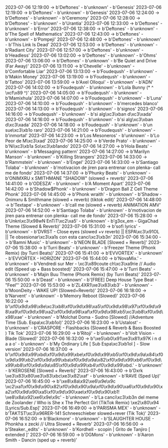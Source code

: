 2023-07-06 12:19:00 -> b'Deftones' - b'unknown' - b'Genesis'
2023-07-06 12:19:00 -> b'Deftones' - b'unknown' - b'Genesis'
2023-07-06 12:24:00 -> b'Deftones' - b'unknown' - b'Ceremony'
2023-07-06 12:28:00 -> b'Deftones' - b'unknown' - b'Urantia'
2023-07-06 12:33:00 -> b'Deftones' - b'unknown' - b'Error'
2023-07-06 12:38:00 -> b'Deftones' - b'unknown' - b'The Spell of Mathematics'
2023-07-06 12:43:00 -> b'Deftones' - b'unknown' - b'Pompeji'
2023-07-06 12:48:00 -> b'Deftones' - b'unknown' - b'This Link Is Dead'
2023-07-06 12:53:00 -> b'Deftones' - b'unknown' - b'Radiant City'
2023-07-06 12:57:00 -> b'Deftones' - b'unknown' - b'Headless'
2023-07-06 13:02:00 -> b'Deftones' - b'unknown' - b'Ohms'
2023-07-06 13:06:00 -> b'Deftones' - b'unknown' - b'Be Quiet and Drive (Far Away)'
2023-07-06 13:11:00 -> b'Chevelle' - b'unknown' - b'Comfortable Liar'
2023-07-06 13:13:00 -> b'Foudeqush' - b'unknown' - b'Makin Money'
2023-07-06 13:19:00 -> b'Foudeqush' - b'unknown' - b'Tattoo'
2023-07-06 13:59:00 -> b'Axel Olloqui' - b'unknown' - b'ADN'
2023-07-06 14:02:00 -> b'Foudeqush' - b'unknown' - b'Lola Bunny (* ^ \xcf\x89 ^)'
2023-07-06 14:05:00 -> b'Foudeqush' - b'unknown' - b'Mamixhula'
2023-07-06 14:07:00 -> b'Foudeqush' - b'unknown' - b'Luna'
2023-07-06 14:10:00 -> b'Foudeqush' - b'unknown' - b'mercedes blanco'
2023-07-06 14:13:00 -> b'Foudeqush' - b'unknown' - b'signos'
2023-07-06 14:16:00 -> b'Foudeqush' - b'unknown' - b'si alg\xc3\xban d\xc3\xada'
2023-07-06 14:16:00 -> b'Foudeqush' - b'unknown' - b'si alg\xc3\xban d\xc3\xada'
2023-07-06 14:18:00 -> b'Foudeqush' - b'unknown' - b'un sue\xc3\xb1o raro'
2023-07-06 14:21:00 -> b'Foudeqush' - b'unknown' - b'inmortal'
2023-07-06 14:23:00 -> b'Los Mesoneros' - b'unknown' - b'Lo Peor de M\xc3\xad'
2023-07-06 14:25:00 -> b'Verde Prato' - b'unknown' - b'Ni\xc3\xb1a So\xc3\xb1ando'
2023-07-06 14:27:00 -> b'Hola Beats' - b'unknown' - b'Messaging pattern'
2023-07-06 14:27:00 -> b'Marilyn Manson' - b'unknown' - b'Killing Strangers'
2023-07-06 14:33:00 -> b'Rammstein' - b'unknown' - b'Engel'
2023-07-06 14:33:00 -> b'Santiago Tolaba' - b'unknown' - b'motivacion de jiren para entrenar con plenka- call me de fondo'
2023-07-06 14:37:00 -> b'Phunky Beats' - b'unknown' - b'ONIMXRU x SMITHMANE "SHADOW" (slowed + reverb)'
2023-07-06 14:41:00 -> b'ODESZA' - b'unknown' - b'A Moment Apart'
2023-07-06 14:42:00 -> b'Shadow$Phonk' - b'unknown' - b'Dragon Ball Z Cell Theme Phonk'
2023-07-06 14:45:00 -> b'Phonk wraith' - b'unknown' - b'Shadow - Onimxru & Smithmane (slowed + reverb) (tiktok edit)'
2023-07-06 14:48:00 -> b'Textape' - b'unknown' - b'call me (slowed + reverb) ANIMATION AMV'
2023-07-06 14:52:00 -> b'Santiago Tolaba' - b'unknown' - b'motivacion de jiren para entrenar con plenka- call me de fondo'
2023-07-06 15:28:00 -> b'Unkn\xc3\x98wN EnTiT\xc2\xa5' - b'unknown' - b'g3ox_em - GigaChad Theme (Slowed & Reverb)'
2023-07-06 15:31:00 -> b'sofi lyrics' - b'unknown' - b'DVRST - Close eyes (slowed +v reverb) || ESPA\xc3\x91OL || Te obsesionar\xc3\xa1s con esta canci\xc3\xb3n'
2023-07-06 15:34:00 -> b'Bamni Music' - b'unknown' - b'NEON BLADE [Slowed + Reverb]'
2023-07-06 15:38:00 -> b'Turri Beats' - b'unknown' - b'Freezer Theme (Phonk Remix) (by Turri Beats)'
2023-07-06 15:41:00 -> b'EVVORTEX' - b'unknown' - b'EVVORTEX - HORIZON'
2023-07-06 15:44:00 -> b'NovaMix.' - b'unknown' - b'Vendredi sur Mer - \xc3\x89coute ch\xc3\xa9rie // Audio edit (Speed up + Bass boosted)'
2023-07-06 15:47:00 -> b'Turri Beats' - b'unknown' - b'Majin Buu Theme (Phonk Remix) (by Turri Beats)'
2023-07-06 15:50:00 -> b'Deast' - b'unknown' - b'[FREE] Deep House Type Beat - "Feel"'
2023-07-06 15:53:00 -> b'ZL4XR1\xe3\x83\xb3' - b'unknown' - b'MoonDeity - WAKE UP! (Slowed+Reverb)'
2023-07-06 16:18:00 -> b'Narvent' - b'unknown' - b'Memory Reboot (Slowed)'
2023-07-06 16:22:00 -> b'\xf0\x9d\x98\x8e\xc3\xb8\xf0\x9d\x98\xa5\xf0\x9d\x98\x97\xf0\x9d\x98\xa9\xf0\x9d\x98\xa2\xf0\x9d\x98\xaf\xf0\x9d\x98\xb5\xc3\xb8\xf0\x9d\x98\xae' - b'unknown' - b'Molchat Doma - Sudno [Slowed] //Adventure Time (Sub. Espa\xc3\xb1ol)'
2023-07-06 16:23:00 -> b'Ustalost' - b'unknown' - b'CRASPORE - Flashbacks (Slowed & Reverb & Bass Boosted ) Tik Tok'
2023-07-06 16:29:00 -> b'Ritoji' - b'unknown' - b'Volt Vision - Blade (Slowed)'
2023-07-06 16:32:00 -> b'\xe5\xb0\x91\xe3\x81\x97K i n d a a o' - b'unknown' - b'My Ordinary Life [ Sub Espa\xc3\xb1ol ] - Slow version'
2023-07-06 16:37:00 -> b'\xf0\x9d\x99\xbd\xf0\x9d\x99\xbe\xf0\x9d\x99\xb5\xf0\x9d\x9a\x84\xf0\x9d\x99\xb2\xf0\x9d\x99\xba\xf0\x9d\x9a\x82\xf0\x9d\x99\xb6\xf0\x9d\x99\xb8\xf0\x9d\x9a\x85\xf0\x9d\x99\xb4\xf0\x9d\x99\xbd.' - b'unknown' - b'KEROSENE [Slowed + Reverb]'
2023-07-06 16:43:00 -> b'Dxrk \xe3\x83\x80\xe3\x83\xbc\xe3\x82\xaf' - b'unknown' - b'RAVE (Sped Up)'
2023-07-06 16:45:00 -> b'\xe8\x8a\x92\xe6\x9e\x9c \xc2\xa1\xf0\x9d\x90\x82\xf0\x9d\x90\x9a\xf0\x9d\x90\xa6\xf0\x9d\x90\xa2\xf0\x9d\x90\xa5\xf0\x9d\x90\xae\xf0\x9d\x90\xb1! \xe8\x8a\x92\xe6\x9e\x9c' - b'unknown' - b'La canci\xc3\xb3n del meme de Zoolander / Who is She x The Perfect Girl (TikTok Remix) \xe2\x80\x94 [Lyrics/Sub.Esp]'
2023-07-06 16:49:00 -> b'PARISMA MEX' - b'unknown' - b'TAKTST\xc3\x96RER-141 Schneeschieber slowed+rever (Tik Tok)'
2023-07-06 16:52:00 -> b'Blackmore' - b'unknown' - b'SLAUGHTER HOUSE - Phonkha x  zecki // Ultra Slowed + Reverb'
2023-07-06 16:56:00 -> b'Steaker._edits' - b'unknown' - b'Kordhell - scopin | Grito de Tanjiro [ extended ]'
2023-07-06 16:59:00 -> b'DGMons' - b'unknown' - b'Aaron Smith - Dancin (sped up + reverb)'

